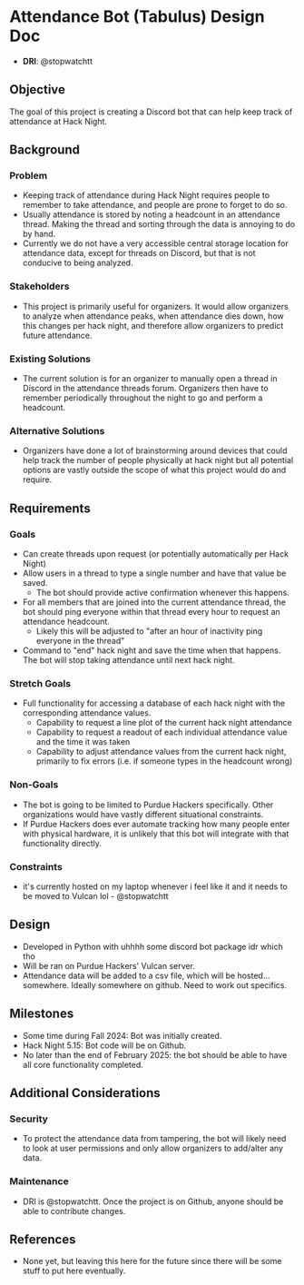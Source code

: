 # Attendance Bot (Tabulus) Design Doc

- **DRI**: @stopwatchtt

## Objective

The goal of this project is creating a Discord bot that can help keep track of attendance at Hack Night.

## Background

### Problem

- Keeping track of attendance during Hack Night requires people to remember to take attendance, and people are prone to forget to do so.
- Usually attendance is stored by noting a headcount in an attendance thread. Making the thread and sorting through the data is annoying to do by hand.
- Currently we do not have a very accessible central storage location for attendance data, except for threads on Discord, but that is not conducive to being analyzed.

### Stakeholders

- This project is primarily useful for organizers. It would allow organizers to analyze when attendance peaks, when attendance dies down, how this changes per hack night, and therefore allow organizers to predict future attendance.

### Existing Solutions

- The current solution is for an organizer to manually open a thread in Discord in the attendance threads forum. Organizers then have to remember periodically throughout the night to go and perform a headcount.

### Alternative Solutions

- Organizers have done a lot of brainstorming around devices that could help track the number of people physically at hack night but all potential options are vastly outside the scope of what this project would do and require.

## Requirements

### Goals

- Can create threads upon request (or potentially automatically per Hack Night)
- Allow users in a thread to type a single number and have that value be saved.
  - The bot should provide active confirmation whenever this happens.
- For all members that are joined into the current attendance thread, the bot should ping everyone within that thread every hour to request an attendance headcount.
  - Likely this will be adjusted to "after an hour of inactivity ping everyone in the thread"
- Command to "end" hack night and save the time when that happens. The bot will stop taking attendance until next hack night.

### Stretch Goals
- Full functionality for accessing a database of each hack night with the corresponding attendance values.
  - Capability to request a line plot of the current hack night attendance
  - Capability to request a readout of each individual attendance value and the time it was taken
  - Capability to adjust attendance values from the current hack night, primarily to fix errors (i.e. if someone types in the headcount wrong)

### Non-Goals

- The bot is going to be limited to Purdue Hackers specifically. Other organizations would have vastly different situational constraints.
- If Purdue Hackers does ever automate tracking how many people enter with physical hardware, it is unlikely that this bot will integrate with that functionality directly.

### Constraints

- it's currently hosted on my laptop whenever i feel like it and it needs to be moved to Vulcan lol - @stopwatchtt

## Design

- Developed in Python with uhhhh some discord bot package idr which tho
- Will be ran on Purdue Hackers' Vulcan server.
- Attendance data will be added to a csv file, which will be hosted... somewhere. Ideally somewhere on github. Need to work out specifics.

## Milestones

- Some time during Fall 2024: Bot was initially created.
- Hack Night 5.15: Bot code will be on Github.
- No later than the end of February 2025: the bot should be able to have all core functionality completed.

## Additional Considerations

### Security

- To protect the attendance data from tampering, the bot will likely need to look at user permissions and only allow organizers to add/alter any data.

### Maintenance

- DRI is @stopwatchtt. Once the project is on Github, anyone should be able to contribute changes.

## References

- None yet, but leaving this here for the future since there will be some stuff to put here eventually.
